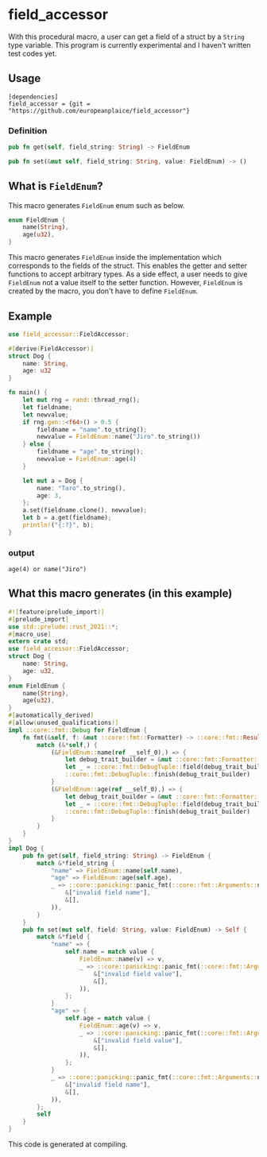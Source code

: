 # field_accessor

With this procedural macro, a user can get a field of a struct by a `String` type variable.
This program is currently experimental and I haven't written test codes yet.

## Usage

```
[dependencies]
field_accessor = {git = "https://github.com/europeanplaice/field_accessor"}
```

### Definition
```rust
pub fn get(self, field_string: String) -> FieldEnum

pub fn set(&mut self, field_string: String, value: FieldEnum) -> ()
```
## What is `FieldEnum`?
This macro generates `FieldEnum` enum such as below.
```rust
enum FieldEnum {
    name(String),
    age(u32),
}
```
This macro generates `FieldEnum` inside the implementation which corresponds to the fields of the struct. This enables the getter and setter functions to accept arbitrary types. As a side effect, a user needs to give `FieldEnum` not a value itself to the setter function. However, `FieldEnum` is created by the macro, you don't have to define `FieldEnum`.
## Example
```rust
use field_accessor::FieldAccessor;

#[derive(FieldAccessor)]
struct Dog {
    name: String,
    age: u32
}

fn main() {
    let mut rng = rand::thread_rng();
    let fieldname;
    let newvalue;
    if rng.gen::<f64>() > 0.5 {
        fieldname = "name".to_string();
        newvalue = FieldEnum::name("Jiro".to_string())
    } else {
        fieldname = "age".to_string();
        newvalue = FieldEnum::age(4)
    }

    let mut a = Dog {
        name: "Taro".to_string(),
        age: 3,
    };
    a.set(fieldname.clone(), newvalue);
    let b = a.get(fieldname);
    println!("{:?}", b);
}
```
### output
```
age(4) or name("Jiro")
```

## What this macro generates (in this example)
```rust
#![feature(prelude_import)]
#[prelude_import]
use std::prelude::rust_2021::*;
#[macro_use]
extern crate std;
use field_accessor::FieldAccessor;
struct Dog {
    name: String,
    age: u32,
}
enum FieldEnum {
    name(String),
    age(u32),
}
#[automatically_derived]
#[allow(unused_qualifications)]
impl ::core::fmt::Debug for FieldEnum {
    fn fmt(&self, f: &mut ::core::fmt::Formatter) -> ::core::fmt::Result {
        match (&*self,) {
            (&FieldEnum::name(ref __self_0),) => {
                let debug_trait_builder = &mut ::core::fmt::Formatter::debug_tuple(f, "name");
                let _ = ::core::fmt::DebugTuple::field(debug_trait_builder, &&(*__self_0));
                ::core::fmt::DebugTuple::finish(debug_trait_builder)
            }
            (&FieldEnum::age(ref __self_0),) => {
                let debug_trait_builder = &mut ::core::fmt::Formatter::debug_tuple(f, "age");
                let _ = ::core::fmt::DebugTuple::field(debug_trait_builder, &&(*__self_0));
                ::core::fmt::DebugTuple::finish(debug_trait_builder)
            }
        }
    }
}
impl Dog {
    pub fn get(self, field_string: String) -> FieldEnum {
        match &*field_string {
            "name" => FieldEnum::name(self.name),
            "age" => FieldEnum::age(self.age),
            _ => ::core::panicking::panic_fmt(::core::fmt::Arguments::new_v1(
                &["invalid field name"],
                &[],
            )),
        }
    }
    pub fn set(mut self, field: String, value: FieldEnum) -> Self {
        match &*field {
            "name" => {
                self.name = match value {
                    FieldEnum::name(v) => v,
                    _ => ::core::panicking::panic_fmt(::core::fmt::Arguments::new_v1(
                        &["invalid field value"],
                        &[],
                    )),
                };
            }
            "age" => {
                self.age = match value {
                    FieldEnum::age(v) => v,
                    _ => ::core::panicking::panic_fmt(::core::fmt::Arguments::new_v1(
                        &["invalid field value"],
                        &[],
                    )),
                };
            }
            _ => ::core::panicking::panic_fmt(::core::fmt::Arguments::new_v1(
                &["invalid field name"],
                &[],
            )),
        };
        self
    }
}
```

This code is generated at compiling.